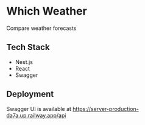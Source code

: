 # Which Weather

Compare weather forecasts

## Tech Stack

- Nest.js
- React
- Swagger

## Deployment

Swagger UI is available at https://server-production-da7a.up.railway.app/api
